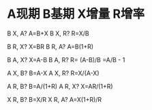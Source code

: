 # A现期 B基期 X增量 R增率
B X, A?  A=B+X
B X, R?  R=X/B

B R, X? X=BR
B R, A? A=B(1+R)

B A, X? X=A-B
B A, R? R= (A-B)/B =A/B - 1

A X, B? B=A-X
A X, R? R=X/(A-X)

A R, B? B=A/(1+R)
A R, X? X=AR/(1+R)

X R, B? B=X/R
X R, A? A=X(1+R)/R

